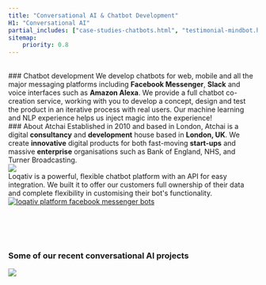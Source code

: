 ```yaml
---
title: "Conversational AI & Chatbot Development"
H1: "Conversational AI"
partial_includes: ["case-studies-chatbots.html", "testimonial-mindbot.html"]
sitemap:
    priority: 0.8
---
```


<br>
### Chatbot development
We develop chatbots for web, mobile and all the major messaging platforms including <strong>Facebook Messenger</strong>, <strong>Slack</strong> and voice interfaces such as <strong>Amazon Alexa</strong>.  We provide a full chatbot co-creation service, working with you to develop a concept, design and test the product in an iterative process with real users.  Our machine learning and NLP experience helps us inject magic into the experience!

<br>
### About Atchai
Established in 2010 and based in London, Atchai is a digital <strong>consultancy</strong> and <strong>development</strong> house based in <strong>London, UK</strong>. We create <strong>innovative</strong> digital products for both fast-moving <strong>start-ups</strong> and massive <strong>enterprise</strong> organisations such as Bank of England, NHS, and Turner Broadcasting.

<br>
<a href="/we-develop/loqativ"><img id="chatbot-loqativ-logo" src="/img/loqativ-logo.svg" style="max-width:50%"></a>
<br>
Loqativ is a powerful, flexible chatbot platform with an API for easy integration.  We built it to offer our customers full ownership of their data and complete flexibility in customising their bot's functionality.

<br>
<div class="header-graphic">
  <a href="/we-develop/loqativ"><img src="/img/loqativ-platform-graphic.svg" alt="loqativ platform facebook messenger bots"></a>
</div>
<br>
<br>
<br>
<br>

<!---
#### From our blog

<span class="single-post-link">[How to run a successful chatbot project](/blog/2016-09-02-successful-chatbot-project)</span><br>
--->
### <h3 class="case-study-header">Some of our recent conversational AI projects</h3>
<div class="icon-arrow-down">
	<img src="/images/arrow-down.svg">
</div>
